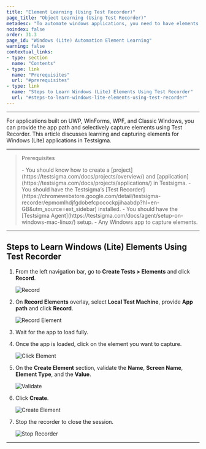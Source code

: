 ```yaml
---
title: "Element Learning (Using Test Recorder)"
page_title: "Object Learning (Using Test Recorder)"
metadesc: "To automate windows applications, you need to have elements captured from Test Recorder. This article discusses how to learn elements using Test Recorder in Testsigma"
noindex: false
order: 31.3
page_id: "Windows (Lite) Automation Element Learning"
warning: false
contextual_links:
- type: section
  name: "Contents"
- type: link
  name: "Prerequisites"
  url: "#prerequisites"
- type: link
  name: "Steps to Learn Windows (Lite) Elements Using Test Recorder"
  url: "#steps-to-learn-windows-lite-elements-using-test-recorder"
---
```



---

For applications built on UWP, WinForms, WPF, and Classic Windows, you can provide the app path and selectively capture elements using Test Recorder. This article discusses learning and capturing elements for Windows (Lite) applications in Testsigma.


---

> <p id="prerequisites">Prerequisites</p>
> - You should know how to create a [project](https://testsigma.com/docs/projects/overview/) and [application](https://testsigma.com/docs/projects/applications/) in Testsigma.
> - You should have the Testsigma’s [Test Recorder](https://chromewebstore.google.com/detail/testsigma-recorder/epmomlhdjfgdobefcpocockpjihaabdp?hl=en-GB&utm_source=ext_sidebar) installed.
> - You should have the [Testsigma Agent](https://testsigma.com/docs/agent/setup-on-windows-mac-linux/) setup. 
> - Any Windows app to capture elements.

---

## **Steps to Learn Windows (Lite) Elements Using Test Recorder**

1. From the left navigation bar, go to **Create Tests > Elements** and click **Record**.
   
   ![Record](https://s3.amazonaws.com/static-docs.testsigma.com/new_images/projects/applications/WL_Element.png)

2. On **Record Elements** overlay, select **Local Test Machine**, provide **App path** and click **Record**.

   ![Record Element](https://s3.amazonaws.com/static-docs.testsigma.com/new_images/projects/applications/WL_ElementRecord.png)

3. Wait for the app to load fully.

4. Once the app is loaded, click on the element you want to capture.
   
   ![Click Element](https://s3.amazonaws.com/static-docs.testsigma.com/new_images/projects/applications/WL_WaitforApptoLoad.png)

5. On the **Create Element** section, validate the **Name**, **Screen Name**, **Element Type**, and the **Value**.

   ![Validate](https://s3.amazonaws.com/static-docs.testsigma.com/new_images/projects/applications/WL_ValidateElement.png)

6. Click **Create**.
   
   ![Create Element](https://s3.amazonaws.com/static-docs.testsigma.com/new_images/projects/applications/WL_CreateElement.png)

7. Stop the recorder to close the session.
   
   ![Stop Recorder](https://s3.amazonaws.com/static-docs.testsigma.com/new_images/projects/applications/WL_Stop_Recorder.png)

---
